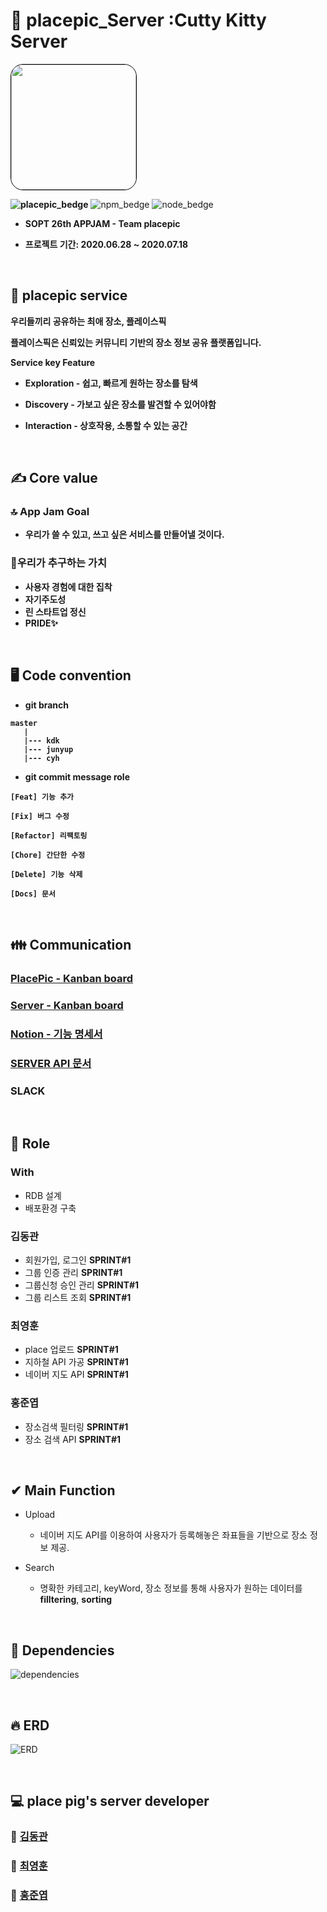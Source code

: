 
# 🐷 placepic_Server :Cutty Kitty Server
<img style="border: 1px solid black !important; border-radius:20px;" src="https://avatars2.githubusercontent.com/u/67547341?s=200&v=4" width="200px" />

<br/>

**![placepic_bedge](https://img.shields.io/badge/placepic-Sprint1-%23ff7adc)**
![npm_bedge](https://img.shields.io/badge/npm-6.13.7-%23ff7adc)
![node_bedge](https://img.shields.io/badge/node-13.11.0-%23ff7adc)


* <b> SOPT 26th APPJAM - Team **placepic**
    
* 프로젝트 기간: 2020.06.28 ~ 2020.07.18

<br>


## 📍 placepic service

 <b>우리들끼리 공유하는 최애 장소, 플레이스픽 </b>

 플레이스픽은 신뢰있는 커뮤니티 기반의 장소 정보 공유 플랫폼입니다. 

 **Service key Feature**
  * Exploration - 쉽고, 빠르게 원하는 장소를 탐색

  * Discovery - 가보고 싶은 장소를 발견할 수 있어야함

  * Interaction - 상호작용, 소통할 수 있는 공간

<br/>

## ✍ Core value

### 🔝 App Jam Goal
* 우리가 쓸 수 있고, 쓰고 싶은 서비스를 만들어낼 것이다.

### 👥우리가 추구하는 가치
* 사용자 경험에 대한 집착 
* 자기주도성
* 린 스타트업 정신
* PRIDE✨

<br/>

## 🖥 Code convention
 
- **git branch**

```
master
   |
   |--- kdk
   |--- junyup
   |--- cyh
```

- **git commit message role** 
```
[Feat] 기능 추가

[Fix] 버그 수정

[Refactor] 리팩토링

[Chore] 간단한 수정

[Delete] 기능 삭제

[Docs] 문서
```

<br/>

## 👪 Communication

### [PlacePic - Kanban board](https://github.com/orgs/placepic/projects/1)

### [Server - Kanban board](https://github.com/placepic/placepic_server/projects/1)

### [Notion - 기능 명세서](https://www.notion.so/Server-Part-d88e5572975b4d4d89128f1bfc10b780)

### [SERVER API 문서](https://github.com/placepic/placepic_server/wiki)</b>

### SLACK

<br/>

## 🤝 Role
  
 ### With 
  - RDB 설계
  - 배포환경 구축
  
 ### 김동관 
 - 회원가입, 로그인  **SPRINT#1**
 - 그룹 인증 관리  **SPRINT#1**
 - 그룹신청 승인 관리 **SPRINT#1**
 - 그룹 리스트 조회 **SPRINT#1**
 ### 최영훈
 - place 업로드 **SPRINT#1**
 - 지하철 API 가공 **SPRINT#1**
 - 네이버 지도 API **SPRINT#1**
 ### 홍준엽
 - 장소검색 필터링 **SPRINT#1**
 - 장소 검색 API **SPRINT#1**

<br/>


## ✔ Main Function
- Upload
    - 네이버 지도 API를 이용하여 사용자가 등록해놓은 좌표들을 기반으로 장소 정보 제공.
    
- Search
    - 명확한 카테고리, keyWord, 장소 정보를 통해 사용자가 원하는 데이터를 **filltering**, **sorting** 

<br />

## 📖 Dependencies 

![dependencies](https://github.com/placepic/placepic_server/blob/master/public/images/dependencies.png?raw=true)

<br/>

## 🔥 ERD
![ERD](https://github.com/placepic/placepic_server/blob/master/public/images/ERD.png?raw=true)

<br/>

## 💻 place pig's server developer 

### **🙋 [김동관](https://github.com/dk-master)**

### **🙋‍ [최영훈](https://github.com/dudgns3tp)**

### **🙋‍ [홍준엽](https://github.com/junyup0319)**
